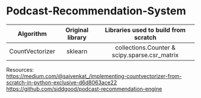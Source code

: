 # Podcast-Recommendation-System

| Algorithm | Original library | Libraries used to build from scratch |
| :---: | :---: | :---: |
| CountVectorizer | sklearn | collections.Counter & scipy.sparse.csr_matrix |
  
  
Resources:  
https://medium.com/@saivenkat_/implementing-countvectorizer-from-scratch-in-python-exclusive-d6d8063ace22  
https://github.com/siddgood/podcast-recommendation-engine
